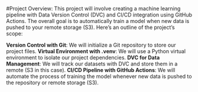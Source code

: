 #Project Overview:
This project will involve creating a machine learning pipeline with Data Version Control (DVC) and CI/CD integration using GitHub Actions. The overall goal is to automatically train a model when new data is pushed to your remote storage (S3). Here’s an outline of the project’s scope:

**Version Control with Git**: We will initialize a Git repository to store our project files.
**Virtual Environment with .venv**: We will use a Python virtual environment to isolate our project dependencies.
**DVC for Data Management**: We will track our datasets with DVC and store them in a remote (S3 in this case).
**CI/CD Pipeline with GitHub Actions**: We will automate the process of training the model whenever new data is pushed to the repository or remote storage (S3).

